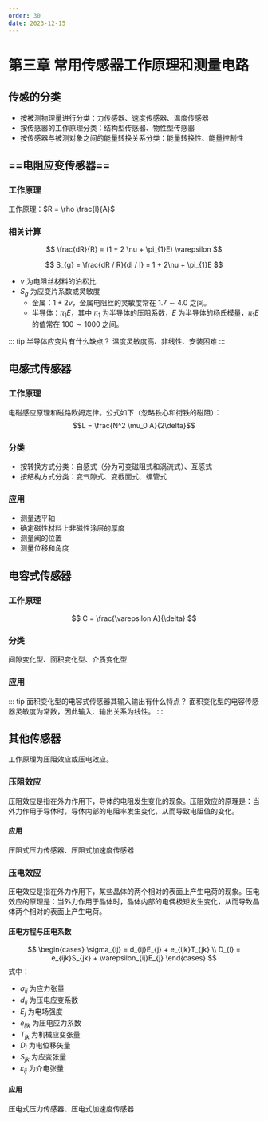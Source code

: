 ```yaml
---
order: 30
date: 2023-12-15
---
```

# 第三章 常用传感器工作原理和测量电路

## 传感的分类

- 按被测物理量进行分类：力传感器、速度传感器、温度传感器
- 按传感器的工作原理分类：结构型传感器、物性型传感器
- 按传感器与被测对象之间的能量转换关系分类：能量转换性、能量控制性

## ==电阻应变传感器==

### 工作原理

工作原理：$R = \rho \frac{l}{A}$

### 相关计算

$$
\frac{dR}{R} = (1 + 2 \nu + \pi_{1}E) \varepsilon
$$

$$
S_{g} = \frac{dR / R}{dl / l} = 1 + 2\nu + \pi_{1}E
$$

- $\nu$ 为电阻丝材料的泊松比
- $S_{g}$ 为应变片系数或灵敏度
	- 金属：$1 + 2\nu$，金属电阻丝的灵敏度常在 $1.7 \sim 4.0$ 之间。
	- 半导体：$\pi_{1}E$，其中 $\pi_{1}$ 为半导体的压阻系数，$E$ 为半导体的杨氏模量，$\pi_{1}E$ 的值常在 $100 \sim 1000$ 之间。

::: tip 半导体应变片有什么缺点？
温度灵敏度高、非线性、安装困难
:::

## 电感式传感器

### 工作原理

电磁感应原理和磁路欧姆定律。公式如下（忽略铁心和衔铁的磁阻）：
$$L = \frac{N^2 \mu_0 A}{2\delta}$$

### 分类

- 按转换方式分类：自感式（分为可变磁阻式和涡流式）、互感式
- 按结构方式分类：变气隙式、变截面式、螺管式

### 应用

- 测量透平轴
- 确定磁性材料上非磁性涂层的厚度
- 测量阀的位置
- 测量位移和角度

## 电容式传感器

### 工作原理

$$
C = \frac{\varepsilon A}{\delta}
$$


### 分类

间隙变化型、面积变化型、介质变化型

### 应用

::: tip 面积变化型的电容式传感器其输入输出有什么特点？
面积变化型的电容传感器灵敏度为常数，因此输入、输出关系为线性。
:::

## 其他传感器

工作原理为压阻效应或压电效应。

### 压阻效应

压阻效应是指在外力作用下，导体的电阻发生变化的现象。压阻效应的原理是：当外力作用于导体时，导体内部的电阻率发生变化，从而导致电阻值的变化。

#### 应用

压阻式压力传感器、压阻式加速度传感器

### 压电效应

压电效应是指在外力作用下，某些晶体的两个相对的表面上产生电荷的现象。压电效应的原理是：当外力作用于晶体时，晶体内部的电偶极矩发生变化，从而导致晶体两个相对的表面上产生电荷。

#### 压电方程与压电系数

$$
\begin{cases}
\sigma_{ij} = d_{ij}E_{j} + e_{ijk}T_{jk} \\
D_{i} = e_{ijk}S_{jk} + \varepsilon_{ij}E_{j}
\end{cases}
$$
式中：
- $\sigma_{ij}$ 为应力张量
- $d_{ij}$ 为压电应变系数
- $E_{j}$ 为电场强度
- $e_{ijk}$ 为压电应力系数
- $T_{jk}$ 为机械应变张量
- $D_{i}$ 为电位移矢量
- $S_{jk}$ 为应变张量
- $\varepsilon_{ij}$ 为介电张量

#### 应用

压电式压力传感器、压电式加速度传感器

